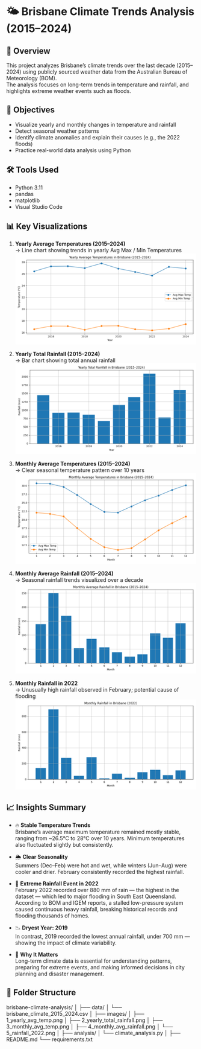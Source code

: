 # 🌤️ Brisbane Climate Trends Analysis (2015–2024)

## 📌 Overview
This project analyzes Brisbane’s climate trends over the last decade (2015–2024) using publicly sourced weather data from the Australian Bureau of Meteorology (BOM).  
The analysis focuses on long-term trends in temperature and rainfall, and highlights extreme weather events such as floods.

## 🎯 Objectives
- Visualize yearly and monthly changes in temperature and rainfall
- Detect seasonal weather patterns
- Identify climate anomalies and explain their causes (e.g., the 2022 floods)
- Practice real-world data analysis using Python

## 🛠️ Tools Used
- Python 3.11
- pandas
- matplotlib
- Visual Studio Code

## 📊 Key Visualizations

1. **Yearly Average Temperatures (2015–2024)**  
   → Line chart showing trends in yearly Avg Max / Min Temperatures  
   ![Yearly Avg Temp](images/1_yearly_avg_temp.png)

2. **Yearly Total Rainfall (2015–2024)**  
   → Bar chart showing total annual rainfall  
   ![Yearly Rainfall](images/2_yearly_total_rainfall.png)

3. **Monthly Average Temperatures (2015–2024)**  
   → Clear seasonal temperature pattern over 10 years  
   ![Monthly Avg Temp](images/3_monthly_avg_temp.png)

4. **Monthly Average Rainfall (2015–2024)**  
   → Seasonal rainfall trends visualized over a decade  
   ![Monthly Rainfall](images/4_monthly_avg_rainfall.png)

5. **Monthly Rainfall in 2022**  
   → Unusually high rainfall observed in February; potential cause of flooding  
   ![Rainfall 2022](images/5_rainfall_2022.png)


## 📈 Insights Summary

- 🔥 **Stable Temperature Trends**  
  Brisbane’s average maximum temperature remained mostly stable, ranging from ~26.5°C to 28°C over 10 years. Minimum temperatures also fluctuated slightly but consistently.

- 🌦️ **Clear Seasonality**  
  Summers (Dec–Feb) were hot and wet, while winters (Jun–Aug) were cooler and drier. February consistently recorded the highest rainfall.

- 🌊 **Extreme Rainfall Event in 2022**  
  February 2022 recorded over 880 mm of rain — the highest in the dataset — which led to major flooding in South East Queensland.  
  According to BOM and IGEM reports, a stalled low-pressure system caused continuous heavy rainfall, breaking historical records and flooding thousands of homes.

- 📉 **Dryest Year: 2019**  
  In contrast, 2019 recorded the lowest annual rainfall, under 700 mm — showing the impact of climate variability.

- 📌 **Why It Matters**  
  Long-term climate data is essential for understanding patterns, preparing for extreme events, and making informed decisions in city planning and disaster management.

## 📁 Folder Structure
brisbane-climate-analysis/
│
├── data/
│ └── brisbane_climate_2015_2024.csv
│
├── images/
│ ├── 1_yearly_avg_temp.png
│ ├── 2_yearly_total_rainfall.png
│ ├── 3_monthly_avg_temp.png
│ ├── 4_monthly_avg_rainfall.png
│ └── 5_rainfall_2022.png
│
├── analysis/
│ └── climate_analysis.py
│
├── README.md
└── requirements.txt

